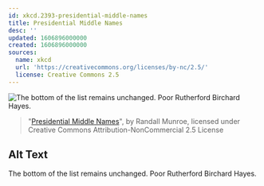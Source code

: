 ```yaml
---
id: xkcd.2393-presidential-middle-names
title: Presidential Middle Names
desc: ''
updated: 1606896000000
created: 1606896000000
sources:
  name: xkcd
  url: 'https://creativecommons.org/licenses/by-nc/2.5/'
  license: Creative Commons 2.5
---
```

![The bottom of the list remains unchanged. Poor Rutherford Birchard Hayes.](https://imgs.xkcd.com/comics/presidential_middle_names.png)
> "[Presidential Middle Names](https://xkcd.com/2393/)", by Randall Munroe, licensed under Creative Commons Attribution-NonCommercial 2.5 License

## Alt Text
The bottom of the list remains unchanged. Poor Rutherford Birchard Hayes.
